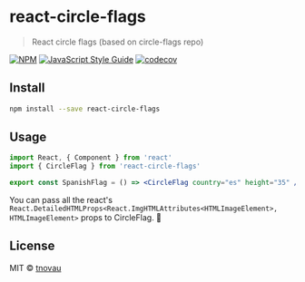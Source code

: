 # react-circle-flags

> React circle flags (based on circle-flags repo)

[![NPM](https://img.shields.io/npm/v/react-circle-flags.svg)](https://www.npmjs.com/package/react-circle-flags) [![JavaScript Style Guide](https://img.shields.io/badge/code_style-standard-brightgreen.svg)](https://standardjs.com) [![codecov](https://codecov.io/gh/tnovau/react-circle-flags/branch/master/graph/badge.svg)](https://codecov.io/gh/tnovau/react-circle-flags)

## Install

```bash
npm install --save react-circle-flags
```

## Usage

```jsx
import React, { Component } from 'react'
import { CircleFlag } from 'react-circle-flags'

export const SpanishFlag = () => <CircleFlag country="es" height="35" />
```

You can pass all the react's `React.DetailedHTMLProps<React.ImgHTMLAttributes<HTMLImageElement>, HTMLImageElement>` props to CircleFlag. :rocket:

## License

MIT © [tnovau](https://github.com/tnovau)
